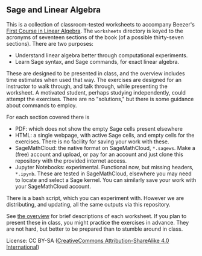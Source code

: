 Sage and Linear Algebra
-----------------------

This is a collection of classroom-tested worksheets to accompany Beezer's [First Course in Linear Algebra](http://linear.pugetsound.edu/).  The `worksheets` directory is keyed to the acronyms of seventeen sections of the book (of a possible thirty-seven sections).  There are two purposes:
  * Understand linear algebra better through computational experiments.
  * Learn Sage syntax, and Sage commands, for exact linear algebra.

These are designed to be presented in class, and the overview includes time estimates when used that way.  The exercises are designed for an instructor to walk through, and talk through, while presenting the worksheet.  A motivated student, perhaps studying independently, could attempt the exercises.  There are no "solutions," but there is some guidance about commands to employ.

For each section covered there is
  * PDF: which does not show the empty Sage cells present elsewhere
  * HTML: a single webpage, with active Sage cells, and empty cells for the exercises.  There is no facility for saving your work with these.
  * SageMathCloud: the native format on SageMathCloud, `*.sagews`.  Make a (free) account and upload, or pay for an account and just clone this repository with the provided internet access.
  * Jupyter Notebooks: experimental.  Functional now, but missing headers, `*.ipynb`.  These are tested in SageMathCloud, elsewhere you may need to locate and select a Sage kernel.  You can similarly save your work with your SageMathCloud account.

There is a bash script, which you can experiment with.  However we are distributing, and updating, all the same outputs via this repository.

See [the overview](worksheets/overview.html) for brief descriptions of each worksheet.  If you plan to present these in class, you might practice the exercises in advance.  They are not hard, but better to be prepared than to stumble around in class.

License:  CC BY-SA ([CreativeCommons Attribution-ShareAlike 4.0 International](https://creativecommons.org/licenses/by-sa/4.0/))